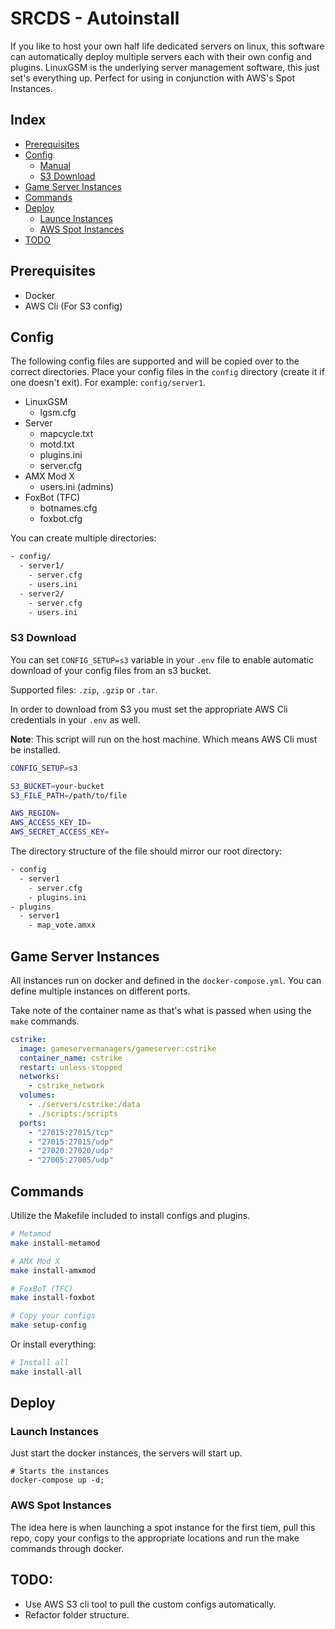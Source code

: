 # SRCDS - Autoinstall

If you like to host your own half life dedicated servers on linux, this
software can automatically deploy multiple servers each with their own config and plugins.
LinuxGSM is the underlying server management software, this just set's everything up. Perfect for using in conjunction with AWS's Spot Instances.

## Index
- [Prerequisites](#prerequisites)
- [Config](#config)
  - [Manual](#manual)
  - [S3 Download](#s3-download)
- [Game Server Instances](#game-server-instances)
- [Commands](#commands)
- [Deploy](#deploy)
  - [Launce Instances](#launch-instances)
  - [AWS Spot Instances](#aws-spot-instances)
- [TODO](#todo)

## Prerequisites
- Docker
- AWS Cli (For S3 config)

## Config

The following config files are supported and will be copied over to the correct directories. 
Place your config files in the `config` directory (create it if one doesn't exit). For example: `config/server1`.

- LinuxGSM
  - lgsm.cfg
- Server
  - mapcycle.txt
  - motd.txt
  - plugins.ini
  - server.cfg
- AMX Mod X
  - users.ini (admins)
- FoxBot (TFC)
  - botnames.cfg
  - foxbot.cfg

You can create multiple directories:

```bash
- config/
  - server1/
    - server.cfg
    - users.ini
  - server2/
    - server.cfg
    - users.ini
```

### S3 Download

You can set `CONFIG_SETUP=s3` variable in your `.env` file to enable automatic download of your config files from an s3 bucket.

Supported files: `.zip`, `.gzip` or `.tar`.

In order to download from S3 you must set the appropriate AWS Cli credentials in your `.env` as well.

**Note**: This script will run on the host machine. Which means AWS Cli must be installed.

```bash
CONFIG_SETUP=s3

S3_BUCKET=your-bucket
S3_FILE_PATH=/path/to/file

AWS_REGION=
AWS_ACCESS_KEY_ID=
AWS_SECRET_ACCESS_KEY=
```

The directory structure of the file should mirror our root directory:
```bash
- config
  - server1
    - server.cfg
    - plugins.ini
- plugins
  - server1
    - map_vote.amxx
```

## Game Server Instances

All instances run on docker and defined in the `docker-compose.yml`. You can define multiple instances on different ports.

Take note of the container name as that's what is passed when using the `make` commands.

```yaml
cstrike:
  image: gameservermanagers/gameserver:cstrike
  container_name: cstrike
  restart: unless-stopped
  networks:
    - cstrike_network
  volumes:
    - ./servers/cstrike:/data
    - ./scripts:/scripts
  ports:
    - "27015:27015/tcp"
    - "27015:27015/udp"
    - "27020:27020/udp"
    - "27005:27005/udp"
```

## Commands

Utilize the Makefile included to install configs and plugins.

```bash
# Metamod
make install-metamod

# AMX Mod X
make install-amxmod

# FoxBoT (TFC)
make install-foxbot

# Copy your configs
make setup-config
```

Or install everything:
```bash
# Install all
make install-all
```

## Deploy

### Launch Instances

Just start the docker instances, the servers will start up.
```shell
# Starts the instances
docker-compose up -d;
```

### AWS Spot Instances

The idea here is when launching a spot instance for the first tiem, pull this repo, copy your configs to the appropriate locations and run the make commands through docker.

## TODO:

- Use AWS S3 cli tool to pull the custom configs automatically.
- Refactor folder structure.